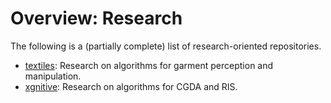 # Overview: Research

The following is a (partially complete) list of research-oriented repositories.

* [textiles](https://github.com/roboticslab-uc3m/textiles): Research on algorithms for garment perception and manipulation.
* [xgnitive](https://github.com/roboticslab-uc3m/xgnitive): Research on algorithms for CGDA and RIS.

